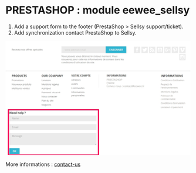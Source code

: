 # PRESTASHOP : module eewee_sellsy

1. Add a support form to the footer (PrestaShop > Sellsy support/ticket).
2. Add synchronization contact PrestaShop to Sellsy.

![PrestaShop form](https://github.com/eewee/prestashop-module-sellsy/blob/master/eewee_sellsy/screenshot.jpg)

More informations : [contact-us](https://www.eewee.fr/prestashop-module-sellsy/?utm_source=github_com&utm_medium=link&utm_campaign=prestashop_module_eewee_sellsy)

